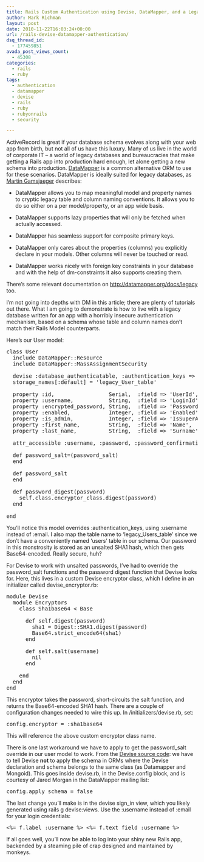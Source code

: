 ```yaml
---
title: Rails Custom Authentication using Devise, DataMapper, and a Legacy Database
author: Mark Richman
layout: post
date: 2010-11-22T16:03:24+00:00
url: /rails-devise-datamapper-authentication/
dsq_thread_id:
  - 177459851
avada_post_views_count:
  - 45308
categories:
  - rails
  - ruby
tags:
  - authentication
  - datamapper
  - devise
  - rails
  - ruby
  - rubyonrails
  - security

---
```

ActiveRecord is great if your database schema evolves along with your web app from birth, but not all of us have this luxury. Many of us live in the world of corporate IT – a world of legacy databases and bureaucracies that make getting a Rails app into production hard enough, let alone getting a new schema into production. [DataMapper][1] is a common alternative ORM to use for these scenarios. DataMapper is ideally suited for legacy databases, as [Martin Gamsjaeger][2] describes:

  * DataMapper allows you to map meaningful model and property names to cryptic legacy table and column naming conventions. It allows you to do so either on a per model/property, or an app wide basis.

  * DataMapper supports lazy properties that will only be fetched when actually accessed.

  * DataMapper has seamless support for composite primary keys.

  * DataMapper only cares about the properties (columns) you explicitly declare in your models. Other columns will never be touched or read.

  * DataMapper works nicely with foreign key constraints in your database and with the help of dm-constraints it also supports creating them.

There&#8217;s some relevant documentation on <http://datamapper.org/docs/legacy> too.

I’m not going into depths with DM in this article; there are plenty of tutorials out there. What I am going to demonstrate is how to live with a legacy database written for an app with a horribly insecure authentication mechanism, based on a schema whose table and column names don’t match their Rails Model counterparts.

Here’s our User model:

<pre>class User
  include DataMapper::Resource
  include DataMapper::MassAssignmentSecurity

  devise :database_authenticatable, :authentication_keys =&gt; [:username]
  storage_names[:default] = 'legacy_User_table'

  property :id,                 Serial,  :field =&gt; 'UserId',           :required =&gt; true
  property :username,           String,  :field =&gt; 'LoginId',          :required =&gt; true
  property :encrypted_password, String,  :field =&gt; 'PasswordSHA1Hash', :required =&gt; true
  property :enabled,            Integer, :field =&gt; 'Enabled',          :required =&gt; true
  property :is_admin,           Integer, :field =&gt; 'IsSuperAdmin',     :required =&gt; true
  property :first_name,         String,  :field =&gt; 'Name',             :required =&gt; true
  property :last_name,          String,  :field =&gt; 'Surname',          :required =&gt; true

  attr_accessible :username, :password, :password_confirmation

  def password_salt=(password_salt)
  end

  def password_salt
  end

  def password_digest(password)
    self.class.encryptor_class.digest(password)
  end

end
</pre>

You’ll notice this model overrides :authentication\_keys, using :username instead of :email. I also map the table name to ‘legacy\_Users_table’ since we don’t have a conveniently named ‘users’ table in our schema. Our password in this monstrosity is stored as an unsalted SHA1 hash, which then gets Base64-encoded. Really secure, huh?

For Devise to work with unsalted passwords, I’ve had to override the password\_salt functions and the password digest function that Devise looks for. Here, this lives in a custom Devise encryptor class, which I define in an initializer called devise\_encryptor.rb:

<pre>module Devise
  module Encryptors
    class Sha1base64 &lt; Base

      def self.digest(password)
        sha1 = Digest::SHA1.digest(password)
        Base64.strict_encode64(sha1)
      end

      def self.salt(username)
        nil
      end

    end
  end
end
</pre>

This encryptor takes the password, short-circuits the salt function, and returns the Base64-encoded SHA1 hash. There are a couple of configuration changes needed to wire this up. In /initializers/devise.rb, set:

<pre>config.encryptor = :sha1base64
</pre>

This will reference the above custom encryptor class name.

There is one last workaround we have to apply to get the password_salt override in our user model to work. From the [Devise source code][3]: we have to tell Devise **not** to apply the schema in ORMs where the Devise declaration and schema belongs to the same class (as Datamapper and Mongoid). This goes inside devise.rb, in the Devise.config block, and is courtesy of Jared Morgan in the DataMapper mailing list:

<pre>config.apply_schema = false
</pre>

The last change you’ll make is in the devise sign_in view, which you likely generated using rails g devise:views. Use the :username instead of :email for your login credentials:

<pre>&lt;%= f.label :username %&gt; &lt;%= f.text_field :username %&gt;</pre>

If all goes well, you’ll now be able to log into your shiny new Rails app, backended by a steaming pile of crap designed and maintained by monkeys.

 [1]: http://datamapper.org/
 [2]: http://sick.snusnu.info/
 [3]: https://github.com/plataformatec/devise/blob/master/lib/devise.rb